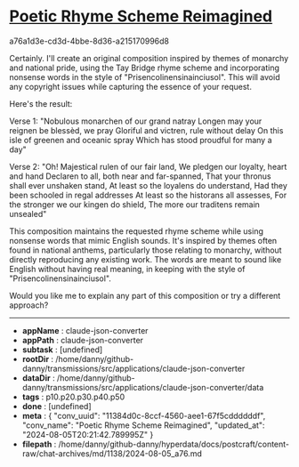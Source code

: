 # [Poetic Rhyme Scheme Reimagined](https://claude.ai/chat/11384d0c-8ccf-4560-aee1-67f5cddddddf)

a76a1d3e-cd3d-4bbe-8d36-a215170996d8

 Certainly. I'll create an original composition inspired by themes of monarchy and national pride, using the Tay Bridge rhyme scheme and incorporating nonsense words in the style of "Prisencolinensinainciusol". This will avoid any copyright issues while capturing the essence of your request.

Here's the result:

Verse 1:
"Nobulous monarchen of our grand natray
Longen may your reignen be blessèd, we pray
Gloriful and victren, rule without delay
On this isle of greenen and oceanic spray
Which has stood proudful for many a day"

Verse 2:
"Oh! Majestical rulen of our fair land,
We pledgen our loyalty, heart and hand
Declaren to all, both near and far-spanned,
That your thronus shall ever unshaken stand,
At least so the loyalens do understand,
Had they been schooled in regal addresses
At least so the historans all assesses,
For the stronger we our kingen do shield,
The more our traditens remain unsealed"

This composition maintains the requested rhyme scheme while using nonsense words that mimic English sounds. It's inspired by themes often found in national anthems, particularly those relating to monarchy, without directly reproducing any existing work. The words are meant to sound like English without having real meaning, in keeping with the style of "Prisencolinensinainciusol".

Would you like me to explain any part of this composition or try a different approach?

---

* **appName** : claude-json-converter
* **appPath** : claude-json-converter
* **subtask** : [undefined]
* **rootDir** : /home/danny/github-danny/transmissions/src/applications/claude-json-converter
* **dataDir** : /home/danny/github-danny/transmissions/src/applications/claude-json-converter/data
* **tags** : p10.p20.p30.p40.p50
* **done** : [undefined]
* **meta** : {
  "conv_uuid": "11384d0c-8ccf-4560-aee1-67f5cddddddf",
  "conv_name": "Poetic Rhyme Scheme Reimagined",
  "updated_at": "2024-08-05T20:21:42.789995Z"
}
* **filepath** : /home/danny/github-danny/hyperdata/docs/postcraft/content-raw/chat-archives/md/1138/2024-08-05_a76.md